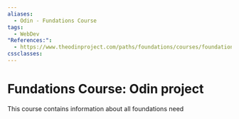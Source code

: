 ```yaml
---
aliases:
  - Odin - Fundations Course
tags:
  - WebDev
"References:":
  - https://www.theodinproject.com/paths/foundations/courses/foundations
cssclasses:
---
```

# Fundations Course: Odin project
This course contains information about all foundations need
